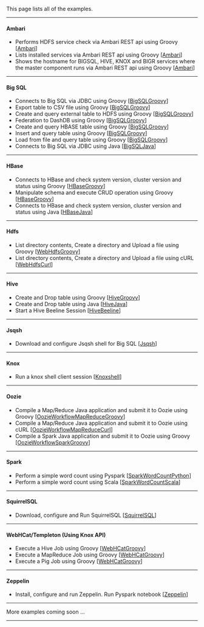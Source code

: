 This page lists all of the examples.

*********************************************************************

#### Ambari

- Performs HDFS service check via Ambari REST api using Groovy [[Ambari](./Ambari/README.md)]
- Lists installed services via Ambari REST api using Groovy [[Ambari](./Ambari/README.md)]
- Shows the hostname for BIGSQL, HIVE, KNOX and BIGR services where the master component runs via Ambari REST api using Groovy [[Ambari](./Ambari/README.md)]

*********************************************************************

#### Big SQL

- Connects to Big SQL via JDBC using Groovy [[BigSQLGroovy](./BigSQLGroovy/README.md)]
- Export table to CSV file using Groovy [[BigSQLGroovy](./BigSQLGroovy/README.md)]
- Create and query external table to HDFS using Groovy [[BigSQLGroovy](./BigSQLGroovy/README.md)]
- Federation to DashDB using Groovy [[BigSQLGroovy](./BigSQLGroovy/README.md)]
- Create and query HBASE table using Groovy [[BigSQLGroovy](./BigSQLGroovy/README.md)]
- Insert and query table using Groovy [[BigSQLGroovy](./BigSQLGroovy/README.md)]
- Load from file and query table using Groovy [[BigSQLGroovy](./BigSQLGroovy/README.md)]
- Connects to Big SQL via JDBC using Java [[BigSQLJava](./BigSQLJava/README.md)]

*********************************************************************

#### HBase

- Connects to HBase and check system version, cluster version and status using Groovy [[HBaseGroovy](./HBaseGroovy/README.md)]
- Manipulate schema and execute CRUD operation using Groovy [[HBaseGroovy](./HBaseGroovy/README.md)]
- Connects to HBase and check system version, cluster version and status using Java [[HBaseJava](./HBaseJava/README.md)]

*********************************************************************

#### Hdfs

- List directory contents, Create a directory and Upload a file using Groovy [[WebHdfsGroovy](./WebHdfsGroovy/README.md)]
- List directory contents, Create a directory and Upload a file using cURL [[WebHdfsCurl](./WebHdfsCurl/README.md)]

*********************************************************************

#### Hive

- Create and Drop table using Groovy [[HiveGroovy](./HiveGroovy/README.md)]
- Create and Drop table using Java [[HiveJava](./HiveJava/README.md)]
- Start a Hive Beeline Session [[HiveBeeline](./HiveBeeline/README.md)]

*********************************************************************

#### Jsqsh

- Download and configure Jsqsh shell for Big SQL [[Jsqsh](./Jsqsh/README.md)]

*********************************************************************

####  Knox

- Run a knox shell client session [[Knoxshell](./Knoxshell/README.md)]

*********************************************************************

#### Oozie

- Compile a Map/Reduce Java application and submit it to Oozie using Groovy [[OozieWorkflowMapReduceGroovy](./OozieWorkflowMapReduceGroovy/README.md)]
- Compile a Map/Reduce Java application and submit it to Oozie using cURL [[OozieWorkflowMapReduceCurl](./OozieWorkflowMapReduceCurl/README.md)]
- Compile a Spark Java application and submit it to Oozie using Groovy [[OozieWorkflowSparkGroovy](./OozieWorkflowSparkGroovy/README.md)]


*********************************************************************

#### Spark

- Perform a simple word count using Pyspark [[SparkWordCountPython](./SparkWordCountPython/README.md)]
- Perform a simple word count using Scala [[SparkWordCountScala](./SparkWordCountScala/README.md)]

*********************************************************************

#### SquirrelSQL

- Download, configure and Run SquirrelSQL [[SquirrelSQL](./SquirrelSQL/README.md)]

*********************************************************************

#### WebHCat/Templeton (Using Knox API)

- Execute a Hive Job using Groovy [[WebHCatGroovy](./WebHCatGroovy/README.md)]
- Execute a MapReduce Job using Groovy  [[WebHCatGroovy](./WebHCatGroovy/README.md)]
- Execute a Pig Job using Groovy [[WebHCatGroovy](./WebHCatGroovy/README.md)]

*********************************************************************

#### Zeppelin

- Install, configure and run Zeppelin. Run Pyspark notebook  [[Zeppelin](./Zeppelin/README.md)]

*********************************************************************

More examples coming soon ...

*********************************************************************
